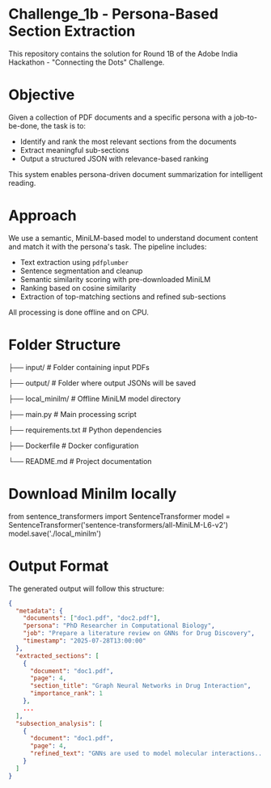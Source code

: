 # Challenge_1b - Persona-Based Section Extraction

This repository contains the solution for Round 1B of the Adobe India Hackathon - "Connecting the Dots" Challenge.

# Objective

Given a collection of PDF documents and a specific persona with a job-to-be-done, the task is to:

- Identify and rank the most relevant sections from the documents
- Extract meaningful sub-sections
- Output a structured JSON with relevance-based ranking

This system enables persona-driven document summarization for intelligent reading.

# Approach

We use a semantic, MiniLM-based model to understand document content and match it with the persona's task. The pipeline includes:

- Text extraction using `pdfplumber`
- Sentence segmentation and cleanup
- Semantic similarity scoring with pre-downloaded MiniLM
- Ranking based on cosine similarity
- Extraction of top-matching sections and refined sub-sections

All processing is done offline and on CPU.

# Folder Structure

├── input/ # Folder containing input PDFs

├── output/ # Folder where output JSONs will be saved

├── local_minilm/ # Offline MiniLM model directory

├── main.py # Main processing script

├── requirements.txt # Python dependencies

├── Dockerfile # Docker configuration

└── README.md # Project documentation

# Download Minilm locally

from sentence_transformers import SentenceTransformer
model = SentenceTransformer('sentence-transformers/all-MiniLM-L6-v2')
model.save('./local_minilm')

# Output Format

The generated output will follow this structure:

```json
{
  "metadata": {
    "documents": ["doc1.pdf", "doc2.pdf"],
    "persona": "PhD Researcher in Computational Biology",
    "job": "Prepare a literature review on GNNs for Drug Discovery",
    "timestamp": "2025-07-28T13:00:00"
  },
  "extracted_sections": [
    {
      "document": "doc1.pdf",
      "page": 4,
      "section_title": "Graph Neural Networks in Drug Interaction",
      "importance_rank": 1
    },
    ...
  ],
  "subsection_analysis": [
    {
      "document": "doc1.pdf",
      "page": 4,
      "refined_text": "GNNs are used to model molecular interactions..."
    }
  ]
}




